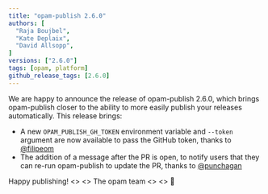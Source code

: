 ```yaml
---
title: "opam-publish 2.6.0"
authors: [
  "Raja Boujbel",
  "Kate Deplaix",
  "David Allsopp",
]
versions: ["2.6.0"]
tags: [opam, platform]
github_release_tags: [2.6.0]
---
```


We are happy to announce the release of opam-publish 2.6.0, which brings opam-publish closer to the ability to more easily publish your releases automatically.
This release brings:
- A new `OPAM_PUBLISH_GH_TOKEN` environment variable and `--token` argument are now available to pass the GitHub token, thanks to [@filipeom](https://github.com/filipeom)
- The addition of a message after the PR is open, to notify users that they can re-run opam-publish to update the PR, thanks to [@punchagan](https://github.com/punchagan)

Happy publishing!
<> <> The opam team <> <> :camel:

